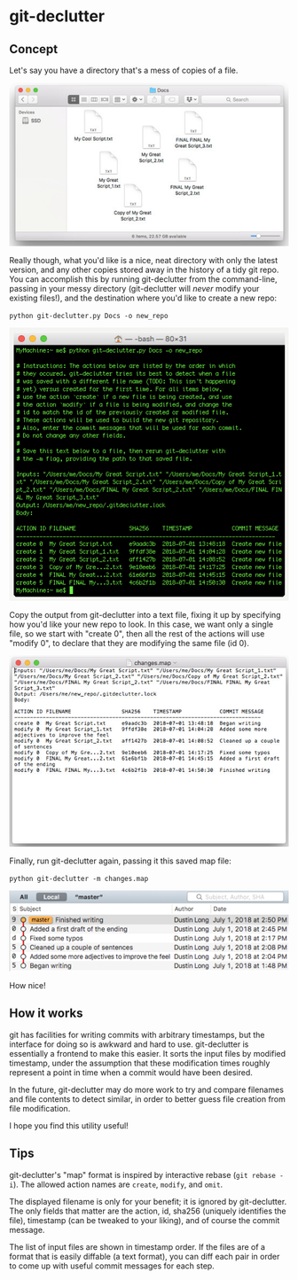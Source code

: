 # git-declutter

## Concept

Let's say you have a directory that's a mess of copies of a file.

![Finder window full of copies](https://raw.githubusercontent.com/dustmop/git-declutter/master/assets/01_finder.jpg)

Really though, what you'd like is a nice, neat directory with only the latest version, and any other copies stored away in the history of a tidy git repo. You can accomplish this by running git-declutter from the command-line, passing in your messy directory (git-declutter will *never* modify your existing files!), and the destination where you'd like to create a new repo:

`python git-declutter.py Docs -o new_repo`

![Command-line output of git-declutter](https://raw.githubusercontent.com/dustmop/git-declutter/master/assets/02_command-line.jpg)

Copy the output from git-declutter into a text file, fixing it up by specifying how you'd like your new repo to look. In this case, we want only a single file, so we start with "create 0", then all the rest of the actions will use "modify 0", to declare that they are modifying the same file (id 0).

![Text file containing mapping](https://raw.githubusercontent.com/dustmop/git-declutter/master/assets/03_changes-map.jpg)

Finally, run git-declutter again, passing it this saved map file:

`python git-declutter -m changes.map`

![History in the new git repo](https://raw.githubusercontent.com/dustmop/git-declutter/master/assets/04_git-repo.png)

How nice!

## How it works

git has facilities for writing commits with arbitrary timestamps, but the interface for doing so is awkward and hard to use. git-declutter is essentially a frontend to make this easier. It sorts the input files by modified timestamp, under the assumption that these modification times roughly represent a point in time when a commit would have been desired.

In the future, git-declutter may do more work to try and compare filenames and file contents to detect similar, in order to better guess file creation from file modification.

I hope you find this utility useful!

## Tips

git-declutter's "map" format is inspired by interactive rebase (`git rebase -i`). The allowed action names are `create`, `modify`, and `omit`.

The displayed filename is only for your benefit; it is ignored by git-declutter. The only fields that matter are the action, id, sha256 (uniquely identifies the file), timestamp (can be tweaked to your liking), and of course the commit message.

The list of input files are shown in timestamp order. If the files are of a format that is easily diffable (a text format), you can diff each pair in order to come up with useful commit messages for each step.
